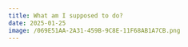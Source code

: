 ```yaml
---
title: What am I supposed to do?
date: 2025-01-25
image: /069E51AA-2A31-459B-9C8E-11F68AB1A7CB.png
---
```

